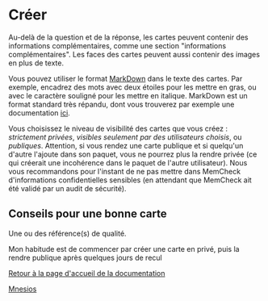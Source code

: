 ﻿# Créer

Au-delà de la question et de la réponse, les cartes peuvent contenir des informations complémentaires, comme une section "informations complémentaires".
Les faces des cartes peuvent aussi contenir des images en plus de texte.


Vous pouvez utiliser le format [MarkDown](https://fr.wikipedia.org/wiki/Markdown) dans le texte des cartes. Par exemple, encadrez des mots avec deux étoiles pour les mettre en gras, ou avec le caractère souligné pour les mettre en italique. MarkDown est un format standard très répandu, dont vous trouverez par exemple une documentation [ici](https://github.com/luong-komorebi/Markdown-Tutorial/blob/master/README_fr.md).


Vous choisissez le niveau de visibilité des cartes que vous créez : _strictement privées_, _visibles seulement par des utilisateurs choisis_, ou _publiques_. Attention, si vous rendez une carte publique et si quelqu'un d'autre l'ajoute dans son paquet, vous ne pourrez plus la rendre privée (ce qui créerait une incohérence dans le paquet de l'autre utilisateur). Nous vous recommandons pour l'instant de ne pas mettre dans MemCheck d'informations confidentielles sensibles (en attendant que MemCheck ait été validé par un audit de sécurité).

## Conseils pour une bonne carte

Une ou des référence(s) de qualité.

Mon habitude est de commencer par créer une carte en privé, puis la rendre publique après quelques jours de recul


[Retour à la page d'accueil de la documentation](/)

[Mnesios](https://www.mnesios.com/)
